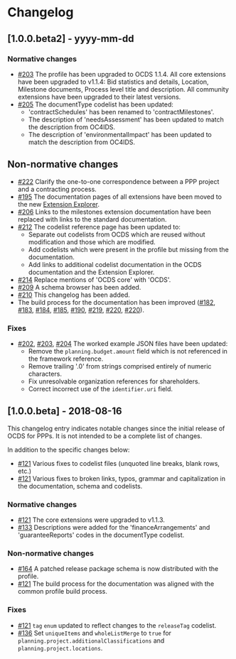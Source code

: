 # Changelog

## [1.0.0.beta2] - yyyy-mm-dd

### Normative changes

* [#203](https://github.com/open-contracting-extensions/public-private-partnerships/pull/203) The profile has been upgraded to OCDS 1.1.4. All core extensions have been upgraded to v1.1.4: Bid statistics and details, Location, Milestone documents, Process level title and description. All community extensions have been upgraded to their latest versions.
* [#205](https://github.com/open-contracting-extensions/public-private-partnerships/pull/205) The documentType codelist has been updated:
  * 'contractSchedules' has been renamed to 'contractMilestones'.
  * The description of 'needsAssessment' has been updated to match the description from OC4IDS.
  * The description of 'environmentalImpact' has been updated to match the description from OC4IDS.

## Non-normative changes

* [#222](https://github.com/open-contracting-extensions/public-private-partnerships/pull/222) Clarify the one-to-one correspondence between a PPP project and a contracting process.
* [#195](https://github.com/open-contracting-extensions/public-private-partnerships/pull/195) The documentation pages of all extensions have been moved to the new [Extension Explorer](https://extensions.open-contracting.org/).
* [#206](https://github.com/open-contracting-extensions/public-private-partnerships/pull/206) Links to the milestones extension documentation have been replaced with links to the standard documentation.
* [#212](https://github.com/open-contracting-extensions/public-private-partnerships/pull/212) The codelist reference page has been updated to:
  * Separate out codelists from OCDS which are reused without modification and those which are modified.
  * Add codelists which were present in the profile but missing from the documentation.
  * Add links to additional codelist documentation in the OCDS documentation and the Extension Explorer.
* [#214](https://github.com/open-contracting-extensions/public-private-partnerships/pull/214) Replace mentions of 'OCDS core' with 'OCDS'.
* [#209](https://github.com/open-contracting-extensions/public-private-partnerships/pull/209) A schema browser has been added.
* [#210](https://github.com/open-contracting-extensions/public-private-partnerships/pull/10) This changelog has been added.
* The build process for the documentation has been improved ([#182](https://github.com/open-contracting-extensions/public-private-partnerships/pull/182), [#183](https://github.com/open-contracting-extensions/public-private-partnerships/pull/183), [#184](https://github.com/open-contracting-extensions/public-private-partnerships/pull/184), [#185](https://github.com/open-contracting-extensions/public-private-partnerships/pull/185), [#190](https://github.com/open-contracting-extensions/public-private-partnerships/pull/190), [#219](https://github.com/open-contracting-extensions/public-private-partnerships/pull/219), [#220](https://github.com/open-contracting-extensions/public-private-partnerships/pull/220), [#220](https://github.com/open-contracting-extensions/public-private-partnerships/pull/221)).

### Fixes

* [#202](https://github.com/open-contracting-extensions/public-private-partnerships/pull/202), [#203](https://github.com/open-contracting-extensions/public-private-partnerships/pull/203), [#204](https://github.com/open-contracting-extensions/public-private-partnerships/pull/204) The worked example JSON files have been updated:
  * Remove the `planning.budget.amount` field which is not referenced in the framework reference.
  * Remove trailing '.0' from strings comprised entirely of numeric characters.
  * Fix unresolvable organization references for shareholders.
  * Correct incorrect use of the `identifier.uri` field.

## [1.0.0.beta] - 2018-08-16

This changelog entry indicates notable changes since the initial release of OCDS for PPPs. It is not intended to be a complete list of changes.

In addition to the specific changes below:

* [#121](https://github.com/open-contracting-extensions/public-private-partnerships/pull/121) Various fixes to codelist files (unquoted line breaks, blank rows, etc.)
* [#121](https://github.com/open-contracting-extensions/public-private-partnerships/pull/121) Various fixes to broken links, typos, grammar and capitalization in the documentation, schema and codelists.

### Normative changes

* [#121](https://github.com/open-contracting-extensions/public-private-partnerships/pull/121) The core extensions were upgraded to v1.1.3.
* [#133](https://github.com/open-contracting-extensions/public-private-partnerships/pull/133) Descriptions were added for the 'financeArrangements' and 'guaranteeReports' codes in the documentType codelist.

### Non-normative changes

* [#164](https://github.com/open-contracting-extensions/public-private-partnerships/pull/164) A patched release package schema is now distributed with the profile.
* [#121](https://github.com/open-contracting-extensions/public-private-partnerships/pull/121) The build process for the documentation was aligned with the common profile build process.

### Fixes

* [#121](https://github.com/open-contracting-extensions/public-private-partnerships/pull/121) `tag` `enum` updated to reflect changes to the `releaseTag` codelist.
* [#136](https://github.com/open-contracting-extensions/public-private-partnerships/pull/136) Set `uniqueItems` and `wholeListMerge` to `true` for `planning.project.additionalClassifications` and `planning.project.locations`.
